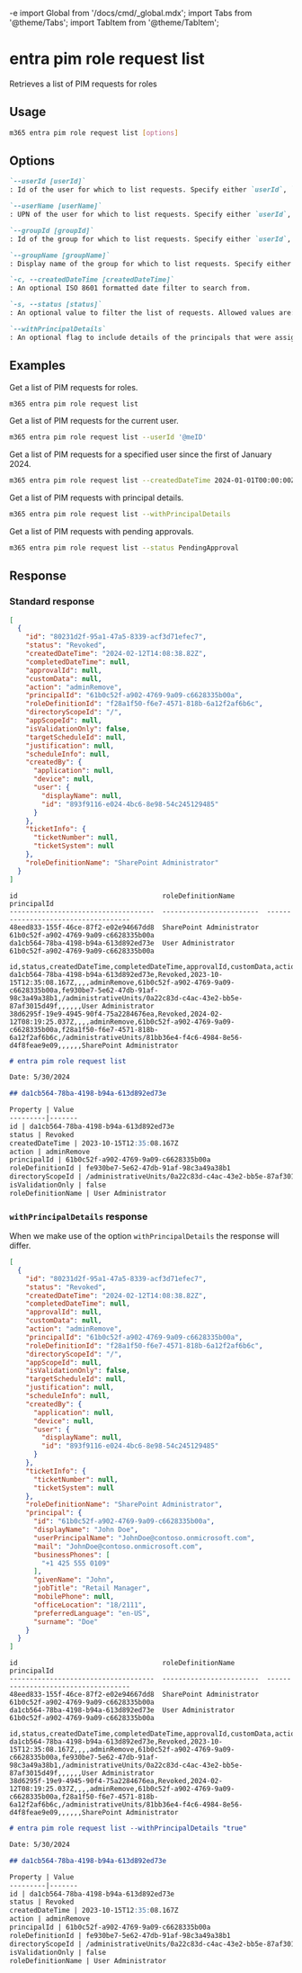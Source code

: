 -e <!-- DISCLAIMER: All secrets, passwords, and sensitive values in this document are examples only and not real credentials. -->
import Global from '/docs/cmd/_global.mdx';
import Tabs from '@theme/Tabs';
import TabItem from '@theme/TabItem';

# entra pim role request list

Retrieves a list of PIM requests for roles

## Usage

```sh
m365 entra pim role request list [options]
```

## Options

```md definition-list
`--userId [userId]`
: Id of the user for which to list requests. Specify either `userId`, `userName`, `groupId` or `groupName`. If not specified, all requests will be listed.

`--userName [userName]`
: UPN of the user for which to list requests. Specify either `userId`, `userName`, `groupId` or `groupName`. If not specified, all requests will be listed.

`--groupId [groupId]`
: Id of the group for which to list requests. Specify either `userId`, `userName`, `groupId` or `groupName`. If not specified, all requests will be listed.

`--groupName [groupName]`
: Display name of the group for which to list requests. Specify either `userId`, `userName`, `groupId` or `groupName`. If not specified, all requests will be listed.

`-c, --createdDateTime [createdDateTime]`
: An optional ISO 8601 formatted date filter to search from.

`-s, --status [status]`
: An optional value to filter the list of requests. Allowed values are: `Canceled`, `Denied`, `Failed`, `Granted`, `PendingAdminDecision`, `PendingApproval`, `PendingProvisioning`, `PendingScheduleCreation`, `Provisioned`, `Revoked`, and `ScheduleCreated`.

`--withPrincipalDetails`
: An optional flag to include details of the principals that were assigned a role.
```

<Global />

## Examples

Get a list of PIM requests for roles.

```sh
m365 entra pim role request list
```

Get a list of PIM requests for the current user.

```sh
m365 entra pim role request list --userId '@meID'
```

Get a list of PIM requests for a specified user since the first of January 2024.

```sh
m365 entra pim role request list --createdDateTime 2024-01-01T00:00:00Z
```

Get a list of PIM requests with principal details.

```sh
m365 entra pim role request list --withPrincipalDetails
```

Get a list of PIM requests with pending approvals.

```sh
m365 entra pim role request list --status PendingApproval
```

## Response

### Standard response

<Tabs>
  <TabItem value="JSON">

  ```json
  [
    {
      "id": "80231d2f-95a1-47a5-8339-acf3d71efec7",
      "status": "Revoked",
      "createdDateTime": "2024-02-12T14:08:38.82Z",
      "completedDateTime": null,
      "approvalId": null,
      "customData": null,
      "action": "adminRemove",
      "principalId": "61b0c52f-a902-4769-9a09-c6628335b00a",
      "roleDefinitionId": "f28a1f50-f6e7-4571-818b-6a12f2af6b6c",
      "directoryScopeId": "/",
      "appScopeId": null,
      "isValidationOnly": false,
      "targetScheduleId": null,
      "justification": null,
      "scheduleInfo": null,
      "createdBy": {
        "application": null,
        "device": null,
        "user": {
          "displayName": null,
          "id": "893f9116-e024-4bc6-8e98-54c245129485"
        }
      },
      "ticketInfo": {
        "ticketNumber": null,
        "ticketSystem": null
      },
      "roleDefinitionName": "SharePoint Administrator"
    }
  ]
  ```

  </TabItem>
  <TabItem value="Text">

  ```text
  id                                    roleDefinitionName        principalId
  ------------------------------------  ------------------------  ------------------------------------
  48eed833-155f-46ce-87f2-e02e94667dd8  SharePoint Administrator  61b0c52f-a902-4769-9a09-c6628335b00a
  da1cb564-78ba-4198-b94a-613d892ed73e  User Administrator        61b0c52f-a902-4769-9a09-c6628335b00a
  ```

  </TabItem>
  <TabItem value="CSV">

  ```csv
  id,status,createdDateTime,completedDateTime,approvalId,customData,action,principalId,roleDefinitionId,directoryScopeId,appScopeId,isValidationOnly,targetScheduleId,justification,scheduleInfo,roleDefinitionName
  da1cb564-78ba-4198-b94a-613d892ed73e,Revoked,2023-10-15T12:35:08.167Z,,,,adminRemove,61b0c52f-a902-4769-9a09-c6628335b00a,fe930be7-5e62-47db-91af-98c3a49a38b1,/administrativeUnits/0a22c83d-c4ac-43e2-bb5e-87af3015d49f,,,,,,User Administrator
  38d6295f-19e9-4945-90f4-75a2284676ea,Revoked,2024-02-12T08:19:25.037Z,,,,adminRemove,61b0c52f-a902-4769-9a09-c6628335b00a,f28a1f50-f6e7-4571-818b-6a12f2af6b6c,/administrativeUnits/81bb36e4-f4c6-4984-8e56-d4f8feae9e09,,,,,,SharePoint Administrator
  ```

  </TabItem>
  <TabItem value="Markdown">

  ```md
  # entra pim role request list

  Date: 5/30/2024

  ## da1cb564-78ba-4198-b94a-613d892ed73e

  Property | Value
  ---------|-------
  id | da1cb564-78ba-4198-b94a-613d892ed73e
  status | Revoked
  createdDateTime | 2023-10-15T12:35:08.167Z
  action | adminRemove
  principalId | 61b0c52f-a902-4769-9a09-c6628335b00a
  roleDefinitionId | fe930be7-5e62-47db-91af-98c3a49a38b1
  directoryScopeId | /administrativeUnits/0a22c83d-c4ac-43e2-bb5e-87af3015d49f
  isValidationOnly | false
  roleDefinitionName | User Administrator
  ```

  </TabItem>
</Tabs>

### `withPrincipalDetails` response

When we make use of the option `withPrincipalDetails` the response will differ. 

<Tabs>
  <TabItem value="JSON">

  ```json
  [
    {
      "id": "80231d2f-95a1-47a5-8339-acf3d71efec7",
      "status": "Revoked",
      "createdDateTime": "2024-02-12T14:08:38.82Z",
      "completedDateTime": null,
      "approvalId": null,
      "customData": null,
      "action": "adminRemove",
      "principalId": "61b0c52f-a902-4769-9a09-c6628335b00a",
      "roleDefinitionId": "f28a1f50-f6e7-4571-818b-6a12f2af6b6c",
      "directoryScopeId": "/",
      "appScopeId": null,
      "isValidationOnly": false,
      "targetScheduleId": null,
      "justification": null,
      "scheduleInfo": null,
      "createdBy": {
        "application": null,
        "device": null,
        "user": {
          "displayName": null,
          "id": "893f9116-e024-4bc6-8e98-54c245129485"
        }
      },
      "ticketInfo": {
        "ticketNumber": null,
        "ticketSystem": null
      },
      "roleDefinitionName": "SharePoint Administrator",
      "principal": {
        "id": "61b0c52f-a902-4769-9a09-c6628335b00a",
        "displayName": "John Doe",
        "userPrincipalName": "JohnDoe@contoso.onmicrosoft.com",
        "mail": "JohnDoe@contoso.onmicrosoft.com",
        "businessPhones": [
          "+1 425 555 0109"
        ],
        "givenName": "John",
        "jobTitle": "Retail Manager",
        "mobilePhone": null,
        "officeLocation": "18/2111",
        "preferredLanguage": "en-US",
        "surname": "Doe"
      }
    }
  ]
  ```

  </TabItem>
  <TabItem value="Text">

  ```text
  id                                    roleDefinitionName        principalId
  ------------------------------------  ------------------------  ------------------------------------
  48eed833-155f-46ce-87f2-e02e94667dd8  SharePoint Administrator  61b0c52f-a902-4769-9a09-c6628335b00a
  da1cb564-78ba-4198-b94a-613d892ed73e  User Administrator        61b0c52f-a902-4769-9a09-c6628335b00a
  ```

  </TabItem>
  <TabItem value="CSV">

  ```csv
  id,status,createdDateTime,completedDateTime,approvalId,customData,action,principalId,roleDefinitionId,directoryScopeId,appScopeId,isValidationOnly,targetScheduleId,justification,scheduleInfo,roleDefinitionName
  da1cb564-78ba-4198-b94a-613d892ed73e,Revoked,2023-10-15T12:35:08.167Z,,,,adminRemove,61b0c52f-a902-4769-9a09-c6628335b00a,fe930be7-5e62-47db-91af-98c3a49a38b1,/administrativeUnits/0a22c83d-c4ac-43e2-bb5e-87af3015d49f,,,,,,User Administrator
  38d6295f-19e9-4945-90f4-75a2284676ea,Revoked,2024-02-12T08:19:25.037Z,,,,adminRemove,61b0c52f-a902-4769-9a09-c6628335b00a,f28a1f50-f6e7-4571-818b-6a12f2af6b6c,/administrativeUnits/81bb36e4-f4c6-4984-8e56-d4f8feae9e09,,,,,,SharePoint Administrator
  ```

  </TabItem>
  <TabItem value="Markdown">

  ```md
  # entra pim role request list --withPrincipalDetails "true"

  Date: 5/30/2024

  ## da1cb564-78ba-4198-b94a-613d892ed73e

  Property | Value
  ---------|-------
  id | da1cb564-78ba-4198-b94a-613d892ed73e
  status | Revoked
  createdDateTime | 2023-10-15T12:35:08.167Z
  action | adminRemove
  principalId | 61b0c52f-a902-4769-9a09-c6628335b00a
  roleDefinitionId | fe930be7-5e62-47db-91af-98c3a49a38b1
  directoryScopeId | /administrativeUnits/0a22c83d-c4ac-43e2-bb5e-87af3015d49f
  isValidationOnly | false
  roleDefinitionName | User Administrator
  ```

  </TabItem>
</Tabs>
